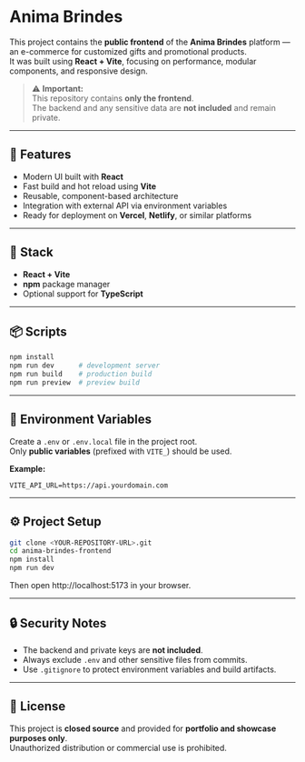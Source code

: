 # Anima Brindes

This project contains the **public frontend** of the **Anima Brindes** platform — an e-commerce for customized gifts and promotional products.  
It was built using **React + Vite**, focusing on performance, modular components, and responsive design.

> ⚠️ **Important:**  
> This repository contains **only the frontend**.  
> The backend and any sensitive data are **not included** and remain private.

---

## 🚀 Features

- Modern UI built with **React**  
- Fast build and hot reload using **Vite**  
- Reusable, component-based architecture  
- Integration with external API via environment variables  
- Ready for deployment on **Vercel**, **Netlify**, or similar platforms  

---

## 🧱 Stack

- **React + Vite**  
- **npm** package manager  
- Optional support for **TypeScript**

---

## 📦 Scripts

~~~bash
npm install
npm run dev      # development server
npm run build    # production build
npm run preview  # preview build
~~~

---

## 🔧 Environment Variables

Create a `.env` or `.env.local` file in the project root.  
Only **public variables** (prefixed with `VITE_`) should be used.

**Example:**

~~~env
VITE_API_URL=https://api.yourdomain.com
~~~

---

## ⚙️ Project Setup

~~~bash
git clone <YOUR-REPOSITORY-URL>.git
cd anima-brindes-frontend
npm install
npm run dev
~~~

Then open http://localhost:5173 in your browser.

---

## 🔒 Security Notes

- The backend and private keys are **not included**.  
- Always exclude `.env` and other sensitive files from commits.  
- Use `.gitignore` to protect environment variables and build artifacts.

---

## 📜 License

This project is **closed source** and provided for **portfolio and showcase purposes only**.  
Unauthorized distribution or commercial use is prohibited.
